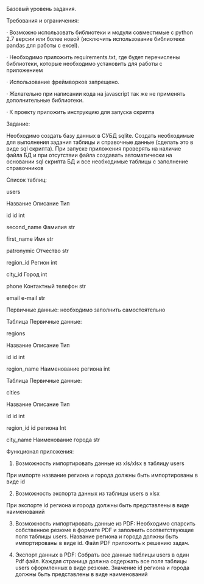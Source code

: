 Базовый уровень задания.

Требования и ограничения:

· Возможно использовать библиотеки и модули совместимые с python 2.7 версии или более новой (исключить использование библиотеки pandas для работы с excel).

· Необходимо приложить requirements.txt, где будет перечислены библиотеки, которые необходимо установить для работы с приложением

· Использование фреймворков запрещено.

· Желательно при написании кода на javascript так же не применять дополнительные библиотеки.

· К проекту приложить инструкцию для запуска скрипта

Задание:

Необходимо создать базу данных в СУБД sqlite. Создать необходимые для выполнения задания таблицы и справочные данные (сделать это в виде sql скрипта). При запуске приложения проверять на наличие файла БД и при отсутствии файла создавать автоматически на основании sql скрипта БД и все необходимые таблицы с заполнение справочников

Список таблиц:

users

Название Описание Тип

id id int

second_name Фамилия str

first_name Имя str

patronymic Отчество str

region_id Регион int

city_id Город int

phone Контактный телефон str

email e-mail str

Первичные данные: необходимо заполнить самостоятельно

Таблица Первичные данные:

regions

Название Описание Тип

id id int

region_name Наименование региона int

Таблица Первичные данные:

cities

Название Описание Тип

id id int

region_id id региона Int

city_name Наименование города str

Функционал приложения:

1. Возможность импортировать данные из xls/xlsx в таблицу users

При импорте название региона и города должны быть импортированы в виде id

2. Возможность экспорта данных из таблицы users в xlsx

При экспорте id региона и города должны быть представлены в виде наименований

3. Возможность импортировать данные из PDF: Необходимо спарсить собственное резюме в формате PDF и заполнить соответствующие поля таблицы users. Название региона и города должны быть импортированы в виде id. Файл PDF приложить к решению задач.

4. Экспорт данных в PDF: Собрать все данные таблицы users в один Pdf файл. Каждая страница должна содержать все поля таблицы users оформленных в виде резюме. Значение id региона и города должны быть представлены в виде наименований
